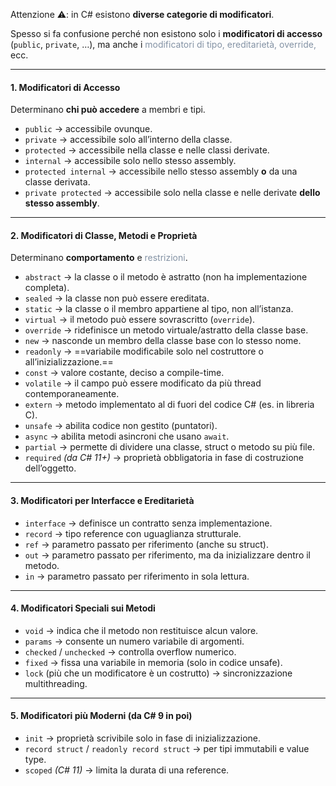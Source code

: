 Attenzione ⚠️: in C# esistono **diverse categorie di modificatori**.  

Spesso si fa confusione perché non esistono solo i **modificatori di accesso** (`public`, `private`, …), ma anche i <span style="color: #8392a4">modificatori di tipo, ereditarietà, override,</span> ecc.

---
#### 1. Modificatori di Accesso

Determinano **chi può accedere** a membri e tipi.

- `public` → accessibile ovunque.  
- `private` → accessibile solo all’interno della classe.  
- `protected` → accessibile nella classe e nelle classi derivate.  
- `internal` → accessibile solo nello stesso assembly.  
- `protected internal` → accessibile nello stesso assembly **o** da una classe derivata.  
- `private protected` → accessibile solo nella classe e nelle derivate **dello stesso assembly**.

---

#### 2. Modificatori di Classe, Metodi e Proprietà

Determinano **comportamento** e <span style="color: #8392a4">restrizioni</span>.

- `abstract` → la classe o il metodo è astratto (non ha implementazione completa).  
- `sealed` → la classe non può essere ereditata.  
- `static` → la classe o il membro appartiene al tipo, non all’istanza.  
- `virtual` → il metodo può essere sovrascritto (`override`).  
- `override` → ridefinisce un metodo virtuale/astratto della classe base.  
- `new` → nasconde un membro della classe base con lo stesso nome.  
- `readonly` → ==variabile modificabile solo nel costruttore o all’inizializzazione.==  
- `const` → valore costante, deciso a compile-time.  
- `volatile` → il campo può essere modificato da più thread contemporaneamente.  
- `extern` → metodo implementato al di fuori del codice C# (es. in libreria C).  
- `unsafe` → abilita codice non gestito (puntatori).  
- `async` → abilita metodi asincroni che usano `await`.  
- `partial` → permette di dividere una classe, struct o metodo su più file.  
- `required` *(da C# 11+)* → proprietà obbligatoria in fase di costruzione dell’oggetto.  

---
#### 3. Modificatori per Interfacce e Ereditarietà

- `interface` → definisce un contratto senza implementazione.  
- `record` → tipo reference con uguaglianza strutturale.  
- `ref` → parametro passato per riferimento (anche su struct).  
- `out` → parametro passato per riferimento, ma da inizializzare dentro il metodo.  
- `in` → parametro passato per riferimento in sola lettura.  

---

#### 4. Modificatori Speciali sui Metodi

- `void` → indica che il metodo non restituisce alcun valore.  
- `params` → consente un numero variabile di argomenti.  
- `checked` / `unchecked` → controlla overflow numerico.  
- `fixed` → fissa una variabile in memoria (solo in codice unsafe).  
- `lock` (più che un modificatore è un costrutto) → sincronizzazione multithreading.

---

#### 5. Modificatori più Moderni (da C# 9 in poi)

- `init` → proprietà scrivibile solo in fase di inizializzazione.  
- `record struct` / `readonly record struct` → per tipi immutabili e value type.  
- `scoped` *(C# 11)* → limita la durata di una reference.  
